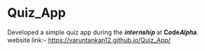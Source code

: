 # Quiz_App
Developed a simple quiz app during the 𝒊𝒏𝒕𝒆𝒓𝒏𝒔𝒉𝒊𝒑 at 𝐂𝒐𝐝𝐞𝑨𝒍𝒑𝒉𝒂.                                                                                                          
website link:-  https://varuntankan12.github.io/Quiz_App/
